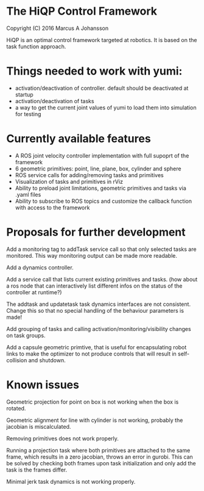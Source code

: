 # The HiQP Control Framework
Copyright (C) 2016 Marcus A Johansson

HiQP is an optimal control framework targeted at robotics. It is based on the task function approach.




# Things needed to work with yumi:
- activation/deactivation of controller. default should be deactivated at startup
- activation/deactivation of tasks
- a way to get the current joint values of yumi to load them into simulation for testing






# Currently available features
- A ROS joint velocity controller implementation with full supoprt of the framework
- 6 geometric primitives: point, line, plane, box, cylinder and sphere
- ROS service calls for adding/removing tasks and primitives
- Visualization of tasks and primitives in rViz
- Ability to preload joint limitations, geometric primitives and tasks via .yaml files
- Ability to subscribe to ROS topics and customize the callback function with access to the framework






# Proposals for further development
Add a monitoring tag to addTask service call so that only selected tasks are monitored. This way monitoring output can be made more readable.

Add a dynamics controller.

Add a service call that lists current existing primitives and tasks. (how about a ros node that can interactively list different infos on the status of the controller at runtime?)

The addtask and updatetask task dynamics interfaces are not consistent. Change this so that no special handling of the behaviour parameters is made!

Add grouping of tasks and calling activation/monitoring/visibility changes on task groups.

Add a capsule geometric primtive, that is useful for encapsulating robot links to make the optimizer to not produce controls that will result in self-collision and shutdown.







# Known issues
Geometric projection for point on box is not working when the box is rotated.

Geometric alignment for line with cylinder is not working, probably the jacobian is miscalculated.

Removing primitives does not work properly.

Running a projection task where both primitives are attached to the same frame, which results in a zero jacobian, throws an error in gurobi.
This can be solved by checking both frames upon task initialization and only add the task is the frames differ.

Minimal jerk task dynamics is not working properly.
